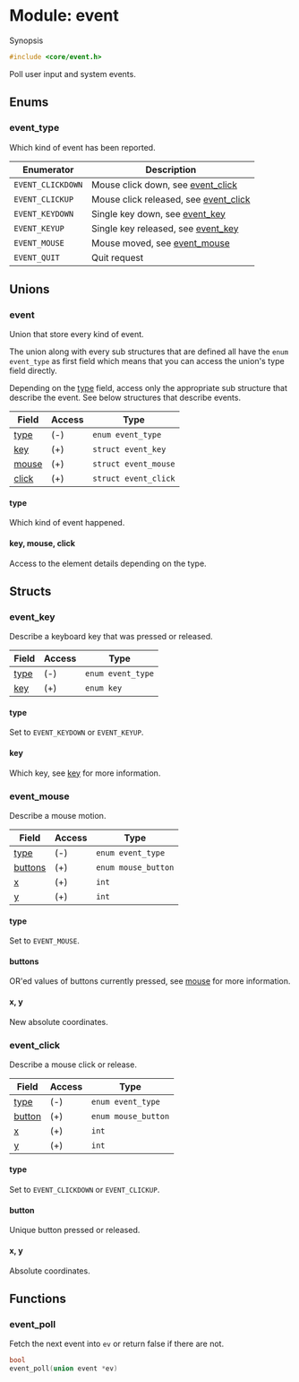 # Module: event

Synopsis

```c
#include <core/event.h>
```

Poll user input and system events.

## Enums

### event\_type

Which kind of event has been reported.

| Enumerator        | Description                                           |
|-------------------|-------------------------------------------------------|
| `EVENT_CLICKDOWN` | Mouse click down, see [event_click](#event_click)     |
| `EVENT_CLICKUP`   | Mouse click released, see [event_click](#event_click) |
| `EVENT_KEYDOWN`   | Single key down, see [event_key](#event_key)          |
| `EVENT_KEYUP`     | Single key released, see [event_key](#event_key)      |
| `EVENT_MOUSE`     | Mouse moved, see [event_mouse](#event_mouse)          |
| `EVENT_QUIT`      | Quit request                                          |

## Unions

### event

Union that store every kind of event.

The union along with every sub structures that are defined all have the `enum
event_type` as first field which means that you can access the union's type
field directly.

Depending on the [type](#type) field, access only the appropriate sub structure
that describe the event. See below structures that describe events.

| Field           | Access | Type                 |
|-----------------|--------|----------------------|
| [type](#type)   | (-)    | `enum event_type`    |
| [key](#key)     | (+)    | `struct event_key`   |
| [mouse](#mouse) | (+)    | `struct event_mouse` |
| [click](#click) | (+)    | `struct event_click` |

#### type

Which kind of event happened.

#### key, mouse, click

Access to the element details depending on the type.

## Structs

### event\_key

Describe a keyboard key that was pressed or released.

| Field           | Access | Type              |
|-----------------|--------|-------------------|
| [type](#type_1) | (-)    | `enum event_type` |
| [key](#key)     | (+)    | `enum key`        |

#### type

Set to `EVENT_KEYDOWN` or `EVENT_KEYUP`.

#### key

Which key, see [key](key.md) for more information.

### event\_mouse

Describe a mouse motion.

| Field               | Access | Type                |
|---------------------|--------|---------------------|
| [type](#type_2)     | (-)    | `enum event_type`   |
| [buttons](#buttons) | (+)    | `enum mouse_button` |
| [x](#x-y)           | (+)    | `int`               |
| [y](#y-y)           | (+)    | `int`               |

#### type

Set to `EVENT_MOUSE`.

#### buttons

OR'ed values of buttons currently pressed, see [mouse](mouse.md) for more
information.

#### x, y

New absolute coordinates.

### event\_click

Describe a mouse click or release.

| Field             | Access | Type                |
|-------------------|--------|---------------------|
| [type](#type_2)   | (-)    | `enum event_type`   |
| [button](#button) | (+)    | `enum mouse_button` |
| [x](#x-y_1)       | (+)    | `int`               |
| [y](#y-y_1)       | (+)    | `int`               |

#### type

Set to `EVENT_CLICKDOWN` or `EVENT_CLICKUP`.

#### button

Unique button pressed or released.

#### x, y

Absolute coordinates.

## Functions

### event\_poll

Fetch the next event into `ev` or return false if there are not.

```c
bool
event_poll(union event *ev)
```
